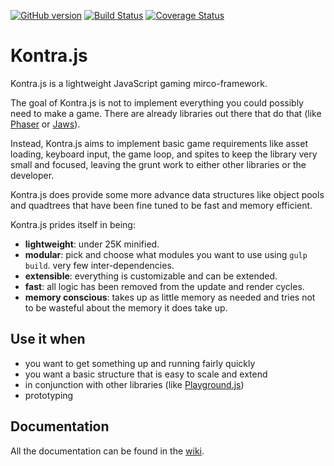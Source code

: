 [![GitHub version](https://badge.fury.io/gh/straker%2Fkontra.svg)](http://badge.fury.io/gh/straker%2Fkontra)
[![Build Status](https://travis-ci.org/straker/kontra.svg?branch=master)](https://travis-ci.org/straker/kontra)
[![Coverage Status](https://coveralls.io/repos/straker/kontra/badge.svg?branch=master&service=github)](https://coveralls.io/github/straker/kontra?branch=master)

# Kontra.js

Kontra.js is a lightweight JavaScript gaming mirco-framework. 

The goal of Kontra.js is not to implement everything you could possibly need to make a game. There are already libraries out there that do that (like [Phaser](http://phaser.io/) or [Jaws](http://jawsjs.com/)).

Instead, Kontra.js aims to implement basic game requirements like asset loading, keyboard input, the game loop, and spites to keep the library very small and focused, leaving the grunt work to either other libraries or the developer.

Kontra.js does provide some more advance data structures like object pools and quadtrees that have been fine tuned to be fast and memory efficient. 

Kontra.js prides itself in being:

- **lightweight**: under 25K minified.
- **modular**: pick and choose what modules you want to use using `gulp build`. very few inter-dependencies.
- **extensible**: everything is customizable and can be extended.
- **fast**: all logic has been removed from the update and render cycles.
- **memory conscious**: takes up as little memory as needed and tries not to be wasteful about the memory it does take up.

## Use it when

- you want to get something up and running fairly quickly
- you want a basic structure that is easy to scale and extend
- in conjunction with other libraries (like [Playground.js](http://playgroundjs.com/))
- prototyping


## Documentation

All the documentation can be found in the [wiki](https://github.com/straker/kontra/wiki).
